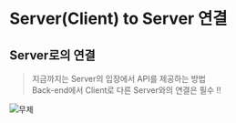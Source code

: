 # Server(Client) to Server 연결

## Server로의 연결
> 지금까지는 Server의 입장에서 API를 제공하는 방법   
> Back-end에서 Client로 다른 Server와의 연결은 필수 ‼️

![무제](https://user-images.githubusercontent.com/50236501/125426009-806ef41d-0df3-41a9-a1d0-3a64ef658fc8.jpg)
